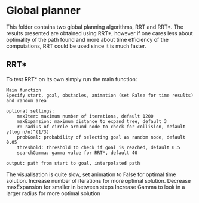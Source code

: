 # Global planner 
This folder contains two global planning algorithms, RRT and RRT*. 
The results presented are obtained using RRT*, however if one cares less about optimality of the path found 
and more about time efficiency of the computations, RRT could be used since it is much faster. 

## RRT*
To test RRT* on its own simply run the main function:

    Main function
    Specify start, goal, obstacles, animation (set False for time results) and random area
    
    optional settings:
        maxIter: maximum number of iterations, default 1200
        maxExpansion: maximum distance to expand tree, default 3
        r: radius of circle around node to check for collision, default y(log n/n)^(1/3)
        probGoal: probability of selecting goal as random node, default 0.05
        threshold: threshold to check if goal is reached, default 0.5
        searchGamma: gamma value for RRT*, default 40
    
    output: path from start to goal, interpolated path

The visualisation is quite slow, set animation to False for optimal time solution. 
Increase number of iterations for more optimal solution. 
Decrease maxExpansion for smaller in between steps
Increase Gamma to look in a larger radius for more optimal solution
